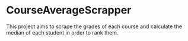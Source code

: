 # CourseAverageScrapper
This project aims to scrape the grades of each course and calculate the median of each student in order to rank them.
